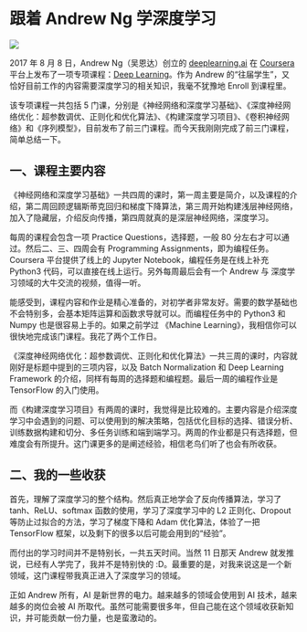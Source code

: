 # 跟着 Andrew Ng 学深度学习

![](/t/1-fullpage.png)

2017 年 8 月 8 日，Andrew Ng（吴恩达）创立的 [deeplearning.ai](https://www.deeplearning.ai/) 在 [Coursera](https://www.coursera.org/) 平台上发布了一项专项课程：[Deep Learning](https://www.coursera.org/specializations/deep-learning)。作为 Andrew 的“往届学生”，又恰好目前工作的内容需要深度学习的相关知识，我毫不犹豫地 Enroll 到课程里。

该专项课程一共包括 5 门课，分别是《神经网络和深度学习基础》、《深度神经网络优化：超参数调优、正则化和优化算法》、《构建深度学习项目》、《卷积神经网络》和《序列模型》，目前发布了前三门课程。而今天我刚刚完成了前三门课程，简单总结一下。

## 一、课程主要内容

《神经网络和深度学习基础》一共四周的课时，第一周主要是简介，以及课程的介绍，第二周回顾逻辑斯蒂克回归和梯度下降算法，第三周开始构建浅层神经网络，加入了隐藏层，介绍反向传播，第四周就真的是深层神经网络，深度学习。

每周的课程会包含一项 Practice Questions，选择题，一般 80 分左右才可以通过。然后二、三、四周会有 Programming Assignments，即为编程任务。Coursera 平台提供了线上的 Jupyter Notebook，编程任务是在线上补充 Python3 代码，可以直接在线上运行。另外每周最后会有一个 Andrew 与 深度学习领域的大牛交流的视频，值得一听。

能感受到，课程内容和作业是精心准备的，对初学者非常友好。需要的数学基础也不会特别多，会基本矩阵运算和函数求导就可以。而编程任务中的 Python3 和 Numpy 也是很容易上手的。如果之前学过 《Machine Learning》，我相信你可以很快地完成该门课程。我花了两个工作日。

《深度神经网络优化：超参数调优、正则化和优化算法》一共三周的课时，内容就刚好是标题中提到的三项内容，以及 Batch Normalization 和 Deep Learning Framework 的介绍，同样有每周的选择题和编程题。最后一周的编程作业是 TensorFlow 的入门使用。

而《构建深度学习项目》有两周的课时，我觉得是比较难的。主要内容是介绍深度学习中会遇到的问题、可以使用到的解决策略，包括优化目标的选择、错误分析、训练数据构建和切分、多任务训练和端到端学习。两周的作业都是只有选择题，但难度会有所提升。这门课更多的是阐述经验，相信老鸟们听了也会有所收获。

## 二、我的一些收获

首先，理解了深度学习的整个结构。然后真正地学会了反向传播算法，学习了 tanh、ReLU、softmax 函数的使用，学习了深度学习中的 L2 正则化、Dropout 等防止过拟合的方法，学习了梯度下降和 Adam 优化算法，体验了一把 TensorFlow 框架，以及剩下的很多以后可能会用到的“经验”。

而付出的学习时间并不是特别长，一共五天时间。当然 11 日那天 Andrew 就发推说，已经有人学完了，我并不是特别快的 :D。最重要的是，对我来说这是一个新领域，这门课程带我真正进入了深度学习的领域。

正如 Andrew 所有，AI 是新世界的电力。越来越多的领域会使用到 AI 技术，越来越多的岗位会被 AI 所取代。虽然可能需要很多年，但自己能在这个领域收获新知识，并可能贡献一份力量，也是蛮激动的。